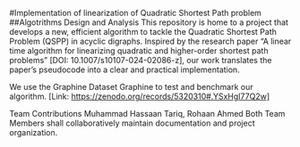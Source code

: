 #Implementation of linearization of Quadratic Shortest Path problem
##Algotrithms Design and Analysis
This repository is home to a project that develops a new, efficient algorithm to tackle the Quadratic Shortest Path Problem (QSPP) in acyclic digraphs. Inspired by the research paper “A linear time algorithm for linearizing quadratic and higher-order shortest path problems” [DOI: 10.1007/s10107-024-02086-z], our work translates the paper’s pseudocode into a clear and practical implementation.

We use the Graphine Dataset Graphine to test and benchmark our algorithm. [Link: https://zenodo.org/records/5320310#.YSxHgI77Q2w]

Team Contributions
Muhammad Hassaan Tariq, Rohaan Ahmed
Both Team Members shall collaboratively maintain documentation and project organization.
